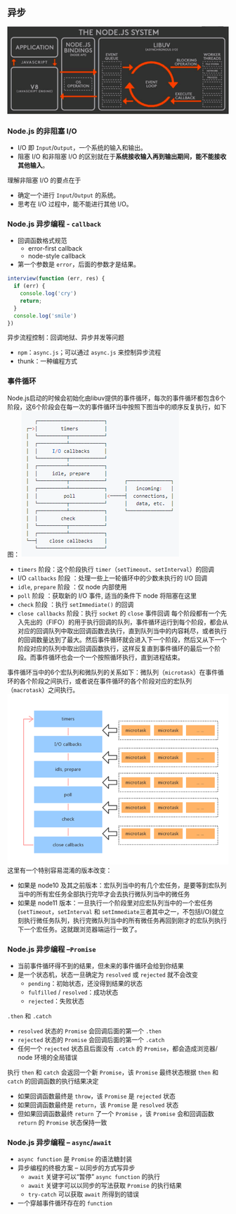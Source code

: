 ## 异步
![](images/module.png)

### Node.js 的非阻塞 I/O
- I/O 即 `Input`/`Output`，一个系统的输入和输出。
- 阻塞 I/O 和非阻塞 I/O 的区别就在于**系统接收输入再到输出期间，能不能接收其他输入**。

理解非阻塞 I/O 的要点在于
- 确定一个进行 `Input`/`Output` 的系统。
- 思考在 I/O 过程中，能不能进行其他 I/O。

### Node.js 异步编程 - `callback`
- 回调函数格式规范
  - error-first callback
  - node-style callback
- 第一个参数是 `error`，后面的参数才是结果。
```js
interview(function (err, res) {
  if (err) {
    console.log('cry')
    return;
  }
  console.log('smile')
})
```
异步流程控制：回调地狱、异步并发等问题
- `npm`：`async.js`；可以通过 `async.js` 来控制异步流程
- thunk：一种编程方式

### 事件循环
Node.js启动的时候会初始化由libuv提供的事件循环，每次的事件循环都包含6个阶段，这6个阶段会在每一次的事件循环当中按照下图当中的顺序反复执行，如下图：
![](images/node_eventLoop_six.png)
- `timers` 阶段：这个阶段执行 `timer`（`setTimeout`、`setInterval`）的回调
- I/O `callbacks` 阶段 ：处理一些上一轮循环中的少数未执行的 I/O 回调
- `idle`, `prepare` 阶段 ：仅 node 内部使用
- `poll` 阶段 ：获取新的 I/O 事件, 适当的条件下 node 将阻塞在这里
- `check` 阶段 ：执行 `setImmediate()` 的回调
- `close callbacks` 阶段：执行 `socket` 的 `close` 事件回调
每个阶段都有一个先入先出的（FIFO）的用于执行回调的队列，事件循环运行到每个阶段，都会从对应的回调队列中取出回调函数去执行，直到队列当中的内容耗尽，或者执行的回调数量达到了最大。然后事件循环就会进入下一个阶段，然后又从下一个阶段对应的队列中取出回调函数执行，这样反复直到事件循环的最后一个阶段。而事件循环也会一个一个按照循环执行，直到进程结束。

事件循环当中的6个宏队列和微队列的关系如下：微队列（`microtask`）在事件循环的各个阶段之间执行，或者说在事件循环的各个阶段对应的宏队列（`macrotask`）之间执行。
![](images/node_event_macrotaskandmicrotask.png)
这里有一个特别容易混淆的版本改变：
- 如果是 node10 及其之前版本：宏队列当中的有几个宏任务，是要等到宏队列当中的所有宏任务全部执行完毕才会去执行微队列当中的微任务
- 如果是 node11 版本：一旦执行一个阶段里对应宏队列当中的一个宏任务(`setTimeout`，`setInterval` 和 `setImmediate`三者其中之一，不包括I/O)就立刻执行微任务队列，执行完微队列当中的所有微任务再回到刚才的宏队列执行下一个宏任务。这就跟浏览器端运行一致了。

### Node.js 异步编程 –`Promise`
- 当前事件循环得不到的结果，但未来的事件循环会给到你结果
- 是一个状态机，状态一旦确定为 `resolved` 或 `rejected` 就不会改变
  - `pending`：初始状态，还没得到结果的状态
  - `fulfilled` / `resolved`：成功状态
  - `rejected`：失败状态

`.then` 和 `.catch`
- `resolved` 状态的 `Promise` 会回调后面的第一个 `.then`
- `rejected` 状态的 `Promise` 会回调后面的第一个 `.catch`
- 任何一个 `rejected` 状态且后面没有 `.catch` 的 `Promise`，都会造成浏览器/ node 环境的全局错误

执行 `then` 和 `catch` 会返回一个新 `Promise`，该 `Promise` 最终状态根据 `then` 和 `catch` 的回调函数的执行结果决定
- 如果回调函数最终是 `throw`，该 `Promise` 是 `rejected` 状态
- 如果回调函数最终是 `return`，该 `Promise` 是 `resolved` 状态
-  但如果回调函数最终 `return` 了一个 `Promise` ，该 `Promise` 会和回调函数 `return` 的 `Promise` 状态保持一致

### Node.js 异步编程 – `async`/`await`
- `async function` 是 `Promise` 的语法糖封装
- 异步编程的终极方案 – 以同步的方式写异步
  - `await` 关键字可以“暂停” `async function` 的执行
  - `await` 关键字可以以同步的写法获取 `Promise` 的执行结果
  - `try-catch` 可以获取 `await` 所得到的错误
- 一个穿越事件循环存在的 `function`